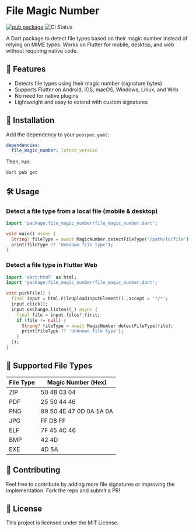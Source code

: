 # File Magic Number
[![pub package](https://img.shields.io/pub/v/http.svg)](https://pub.dev/packages/file_magic_number)
![CI Status](https://github.com/vicajilau/file_magic_number/actions/workflows/dart_analyze_unit_test.yml/badge.svg)

A Dart package to detect file types based on their magic number instead of relying on MIME types. Works on Flutter for mobile, desktop, and web without requiring native code.

## 🚀 Features
- Detects file types using their magic number (signature bytes)
- Supports Flutter on Android, iOS, macOS, Windows, Linux, and Web
- No need for native plugins
- Lightweight and easy to extend with custom signatures

## 📌 Installation
Add the dependency to your `pubspec.yaml`:

```yaml
dependencies:
  file_magic_number: latest_version
```

Then, run:
```sh
dart pub get
```

## 🛠️ Usage

### Detect a file type from a local file (mobile & desktop)
```dart
import 'package:file_magic_number/file_magic_number.dart';

void main() async {
  String? fileType = await MagicNumber.detectFileType('/path/to/file');
  print(fileType ?? 'Unknown file type');
}
```

### Detect a file type in Flutter Web
```dart
import 'dart:html' as html;
import 'package:file_magic_number/file_magic_number.dart';

void pickFile() {
  final input = html.FileUploadInputElement()..accept = '*/*';
  input.click();
  input.onChange.listen((_) async {
    final file = input.files?.first;
    if (file != null) {
      String? fileType = await MagicNumber.detectFileType(file);
      print(fileType ?? 'Unknown file type');
    }
  });
}
```

## 🎯 Supported File Types
| File Type | Magic Number (Hex) |
|-----------|--------------------|
| ZIP       | 50 4B 03 04        |
| PDF       | 25 50 44 46        |
| PNG       | 89 50 4E 47 0D 0A 1A 0A |
| JPG       | FF D8 FF           |
| ELF       | 7F 45 4C 46        |
| BMP       | 42 4D              |
| EXE       | 4D 5A              |

## 📌 Contributing
Feel free to contribute by adding more file signatures or improving the implementation. Fork the repo and submit a PR!

## 📜 License
This project is licensed under the MIT License.

